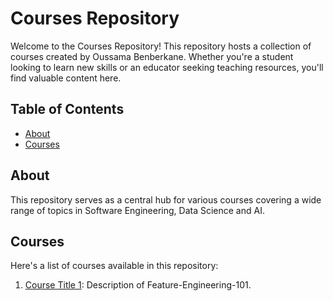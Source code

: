 # Courses Repository

Welcome to the Courses Repository! This repository hosts a collection of courses created by Oussama Benberkane. Whether you're a student looking to learn new skills or an educator seeking teaching resources, you'll find valuable content here.

## Table of Contents

- [About](#about)
- [Courses](#courses)

## About

This repository serves as a central hub for various courses covering a wide range of topics in Software Engineering, Data Science and AI.

## Courses

Here's a list of courses available in this repository:

1. [Course Title 1](./Feature-Engineering-101/README.md): Description of Feature-Engineering-101.
   <!-- Add more courses as needed -->
